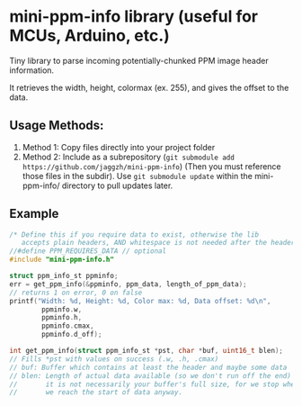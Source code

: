 # mini-ppm-info library (useful for MCUs, Arduino, etc.)

Tiny library to parse incoming potentially-chunked PPM image
header information.

It retrieves the width, height, colormax (ex. 255), and
gives the offset to the data.

## Usage Methods:
1. Method 1: Copy files directly into your project folder
2. Method 2: Include as a subrepository (`git submodule add https://github.com/jaggzh/mini-ppm-info`) (Then you must reference those files in the subdir).  Use `git submodule update` within the mini-ppm-info/ directory to pull updates later.

## Example
```c
/* Define this if you require data to exist, otherwise the lib
   accepts plain headers, AND whitespace is not needed after the header. */
//#define PPM_REQUIRES_DATA // optional
#include "mini-ppm-info.h"

struct ppm_info_st ppminfo;
err = get_ppm_info(&ppminfo, ppm_data, length_of_ppm_data);
// returns 1 on error, 0 on false
printf("Width: %d, Height: %d, Color max: %d, Data offset: %d\n",
		ppminfo.w,
		ppminfo.h,
		ppminfo.cmax,
		ppminfo.d_off);

int get_ppm_info(struct ppm_info_st *pst, char *buf, uint16_t blen);
// Fills *pst with values on success (.w, .h, .cmax)
// buf: Buffer which contains at least the header and maybe some data
// blen: Length of actual data available (so we don't run off the end)
//       it is not necessarily your buffer's full size, for we stop when
//       we reach the start of data anyway.
```
